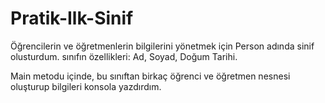# Pratik-Ilk-Sinif

 Öğrencilerin ve öğretmenlerin bilgilerini yönetmek için Person adında sinif olusturdum.
 sınıfın özellikleri: Ad, Soyad, Doğum Tarihi.
 
 Main metodu içinde, bu sınıftan birkaç öğrenci ve öğretmen nesnesi oluşturup bilgileri konsola yazdırdım.

